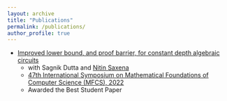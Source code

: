```yaml
---
layout: archive
title: "Publications"
permalink: /publications/
author_profile: true
---
```


* [Improved lower bound, and proof barrier, for constant depth algebraic circuits
](https://bhargavcs.github.io/files/bhargav-dutta-saxena-lst-limits-2022.pdf)  
  - with Sagnik Dutta and [Nitin Saxena](https://www.cse.iitk.ac.in/users/nitin/)  
  - [47th International Symposium on Mathematical Foundations of Computer Science (MFCS), 2022](https://doi.org/10.4230/LIPIcs.MFCS.2022.18)
  - Awarded the Best Student Paper

